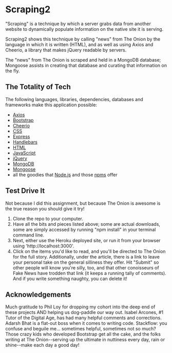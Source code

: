 # Scraping2

"Scraping" is a technique by which a server grabs data from another website to dynamically populate information on the native site it is serving. 

Scraping2 shows this technique by calling "news" from The Onion by the language in which it is written (HTML), and as well as using Axios and Cheerio, a library that makes jQuery readable by servers.

The "news" from The Onion is scraped and held in a MongoDB database; Mongoose assists in creating that database and curating that information on the fly.


## The Totality of Tech

The following languages, libraries, dependencies, databases and frameworks make this application possible:
- [Axios](https://www.npmjs.com/package/axios)
- [Bootstrap](https://getbootstrap.com/)
- [Cheerio](https://cheerio.js.org/)
- [CSS](https://en.wikipedia.org/wiki/Cascading_Style_Sheets)
- [Express](http://expressjs.com/)
- [Handlebars](http://handlebarsjs.com/)
- [HTML](https://en.wikipedia.org/wiki/HTML)
- [JavaScript](https://developer.mozilla.org/en-US/docs/Web/javascript)
- [jQuery](https://jquery.com/)
- [MongoDB](https://www.mongodb.com/)
- [Mongoose](https://github.com/cesanta/mongoose)
- all the goodies that [Node.js](https://nodejs.org/en/) and those [npms](https://www.npmjs.com/) offer


## Test Drive It

Not because I did this assignment, but because The Onion is awesome is the true reason you should give it try!

1. Clone the repo to your computer.
2. Have all the bits and pieces listed above; some are actual downloads, some are simply accessed by running "npm install" in your terminal command line.
3. Next, either use the Heroku deployed site, or run it from your browser using 'http://localhost:3000'.
4. Click on the items you'd like to read, and you'll be directed to The Onion for the full story. Additionally, under the article, there is a link to leave your personal take on the general silliness they offer. Hit "Submit" so other people will know you're silly, too, and that other conoisseurs of Fake News have trodden that link (it keeps a running tally of comments). And if you write something naughty, you can delete it! 


## Acknowledgements

Much gratitude to Phil Loy for dropping my cohort into the deep end of these projects AND helping us dog-paddle our way out. Isabel Arcones, #1 Tutor of the Digital Age, has had many helpful comments and corrections. Adarsh Bhat is a flat-out boss when it comes to writing code. Stackflow: you confuse and beguile me... sometimes helpful, sometimes not so much? Those crazy kids who developed Bootstrap get all the cake, and the folks writing at The Onion--serving up the ultimate in nuttiness every day, rain or shine--make each day a good day!

